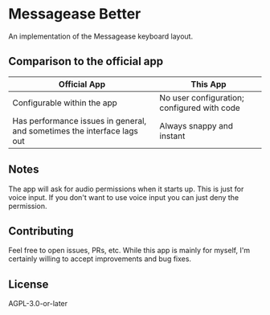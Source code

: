 # Messagease Better

An implementation of the Messagease keyboard layout.

## Comparison to the official app

|Official App|This App|
|-|-|
|Configurable within the app|No user configuration; configured with code|
|Has performance issues in general, and sometimes the interface lags out|Always snappy and instant|

## Notes

The app will ask for audio permissions when it starts up. This is just for voice input. If you don't want to use voice input you can just deny the permission.

## Contributing

Feel free to open issues, PRs, etc. While this app is mainly for myself, I'm certainly willing to accept improvements and bug fixes.

## License

AGPL-3.0-or-later
